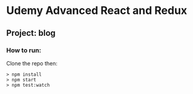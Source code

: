 # Udemy Advanced React and Redux

## Project: blog

### How to run:

Clone the repo then:

```
> npm install
> npm start
> npm test:watch
```
